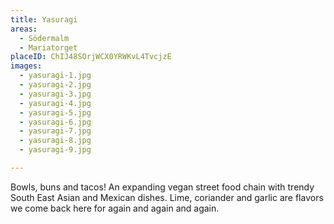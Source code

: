 ```yaml
---
title: Yasuragi
areas:
  - Södermalm
  - Mariatorget
placeID: ChIJ48SOrjWCX0YRWKvL4TvcjzE
images:
  - yasuragi-1.jpg
  - yasuragi-2.jpg
  - yasuragi-3.jpg
  - yasuragi-4.jpg
  - yasuragi-5.jpg
  - yasuragi-6.jpg
  - yasuragi-7.jpg
  - yasuragi-8.jpg
  - yasuragi-9.jpg

---
```

Bowls, buns and tacos! An expanding vegan street food chain with trendy South East Asian and Mexican dishes. Lime, coriander and garlic are flavors we come back here for again and again and again.
